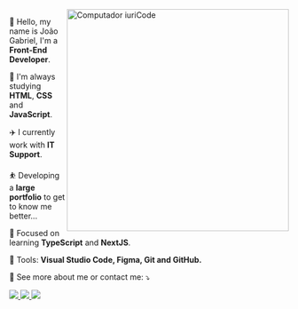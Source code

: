 <!-- TEMA 1 -->
<!--
![Header](./github-header-imagev3.png)

👋 Hello, my name is João Gabriel, I'm a **Front-End Developer**.

🌱 I'm always studying **HTML**, **CSS** and **JavaScript**.

✈️ I currently work with **IT Support**.

⛹️ Developing a **large portfolio** to get to know me better...

🎯 Focused on learning **TypeScript** and **NextJS**.

🔭  See a little more about me...

<p align="left">
  <a href="https://www.instagram.com/o_joaozx/" alt="Instagram" target="_blank">
    <img src="https://img.shields.io/badge/Instagram-E4405F?style=for-the-badge&logo=instagram&logoColor=white"/
  </a>
  
  <a href="https://www.linkedin.com/in/joaogabriel0/" alt="Linkedin" target="_blank">
    <img src="https://img.shields.io/badge/LinkedIn-0077B5?style=for-the-badge&logo=linkedin&logoColor=white"/>
  </a>
</p>
-->

<!-- TEMA 2 BASEADO NO TEMPLATE DO IURICODE -->

<img src="https://raw.githubusercontent.com/MicaelliMedeiros/micaellimedeiros/master/image/computer-illustration.png" min-width="400px" max-width="400px" width="400px" align="right" alt="Computador iuriCode">

👋 Hello, my name is João Gabriel, I'm a **Front-End Developer**.

🌱 I'm always studying **HTML**, **CSS** and **JavaScript**.

✈️ I currently work with **IT Support**.

⛹️ Developing a **large portfolio** to get to know me better...

🎯 Focused on learning **TypeScript** and **NextJS**.

💼 Tools: <strong>Visual Studio Code, Figma, Git and GitHub.</strong>

💌 See more about me or contact me: ⤵️

<p align="left">
    <a href="https://www.instagram.com/o_joaozx/" alt="Instagram" target="_blank">
    <img src="https://img.shields.io/badge/Instagram-E4405F?style=for-the-badge&logo=instagram&logoColor=white"/
  </a>
  
  <a href="https://www.linkedin.com/in/joaogabriel0/" alt="Linkedin" target="_blank">
    <img src="https://img.shields.io/badge/LinkedIn-0077B5?style=for-the-badge&logo=linkedin&logoColor=white"/>
  </a>
      
  <a href="https://api.whatsapp.com/send?phone=5511965954667&text=Ol%C3%A1%2C%20vi%20seu%20perfil%20no%20GitHub%20e%20gostaria%20de%20falar%20contigo." alt="Whatsapp"     target="_blank">
    <img src="https://img.shields.io/badge/WhatsApp-25D366?style=for-the-badge&logo=whatsapp&logoColor=white"/>
  </a>
</p>  
